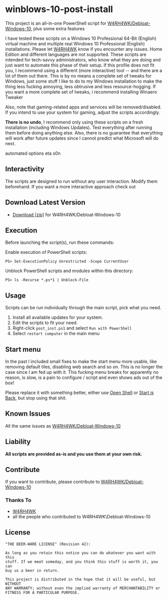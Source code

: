 # winblows-10-post-install

This project is an all-in-one PowerShell script for [W4RH4WK/Debloat-Windows-10](https://github.com/W4RH4WK/Debloat-Windows-10), plus some extra features

I have tested these scripts on a Windows 10 Professional 64-Bit (English) virtual
machine and multiple real Windows 10 Professional (English) installations. Please let [W4RH4WK](https://github.com/W4RH4WK) know if you encounter any issues. Home Edition and different languages are not supported. These scripts are intended for tech-savvy administrators, who know what they are doing and just want to
automate this phase of their setup. If this profile does not fit you, I
recommend using a different (more interactive) tool -- and there are a lot of
them out there. This is by no means a complete set of tweaks for Windows, just some stuff I like to do to my Windows installation to make the thing less fucking annoying, less obtrusive and less resource-hogging. If you want a more complete set of tweaks, i recommend installing Winaero Tweaker

Also, note that gaming-related apps and services will be removed/disabled. If
you intend to use your system for gaming, adjust the scripts accordingly.

**There is no undo**, I recommend only using these scripts on a fresh
installation (including Windows Updates). Test everything after running them
before doing anything else. Also, there is no guarantee that everything will
work after future updates since I cannot predict what Microsoft will do next.

automated options eta s0n

## Interactivity

The scripts are designed to run without any user interaction. Modify them
beforehand. If you want a more interactive approach check out

## Download Latest Version

- [Download [zip]](https://github.com/W4RH4WK/Debloat-Windows-10/archive/master.zip) for W4RH4WK/Debloat-Windows-10

## Execution
Before launching the script(s), run these commands:

Enable execution of PowerShell scripts:

    PS> Set-ExecutionPolicy Unrestricted -Scope CurrentUser

Unblock PowerShell scripts and modules within this directory:

    PS> ls -Recurse *.ps*1 | Unblock-File

## Usage

Scripts can be run individually through the main script, pick what you need.

1. Install all available updates for your system.
2. Edit the scripts to fit your need.
3. Right-click `post_inst.ps1` and select `Run with PowerShell`
4. Select `restart computer` in the main menu

## Start menu

In the past I included small fixes to make the start menu more usable, like
removing default tiles, disabling web search and so on. This is no longer the
case since I am fed up with it. This fucking menu breaks for apparently
no reason, is slow, is a pain to configure / script and even shows ads out of
the box!

Please replace it with something better, either use [Open Shell] or [Start
is Back], but stop using that shit.

[Open Shell]: <https://open-shell.github.io/Open-Shell-Menu/>
[Start is Back]: <http://startisback.com/>

## Known Issues

All the same issues as [W4RH4WK/Debloat-Windows-10](https://github.com/W4RH4WK/Debloat-Windows-10)

## Liability

**All scripts are provided as-is and you use them at your own risk.**

## Contribute

If you want to contribute, please contribute to [W4RH4WK/Debloat-Windows-10](https://github.com/W4RH4WK/Debloat-Windows-10)

### Thanks To

- [W4RH4WK](https://github.com/W4RH4WK)
- all the people who contributed to W4RH4WK\Debloat-Windows-10

## License

    "THE BEER-WARE LICENSE" (Revision 42):

    As long as you retain this notice you can do whatever you want with this
    stuff. If we meet someday, and you think this stuff is worth it, you can
    buy us a beer in return.

    This project is distributed in the hope that it will be useful, but WITHOUT
    ANY WARRANTY; without even the implied warranty of MERCHANTABILITY or
    FITNESS FOR A PARTICULAR PURPOSE.
